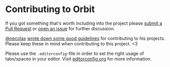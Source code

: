 # Contributing to Orbit

If you got something that's worth including into the project please [submit a Pull Request](https://github.com/drublic/orbit/issues) or [open an issue](https://github.com/drublic/orbit/issues) for further discussion.

[@necolas](https://github.com/necolas) [wrote down some good guidelines](https://github.com/necolas/issue-guidelines) for contributing to his projects. Please keep these in mind when contributing to this project. <3

Please use the `.editorconfig`-file in order to set the right usage of tabs/spaces in your editor. Visit [editorconfig.org](http://editorconfig.org/) for more information.
